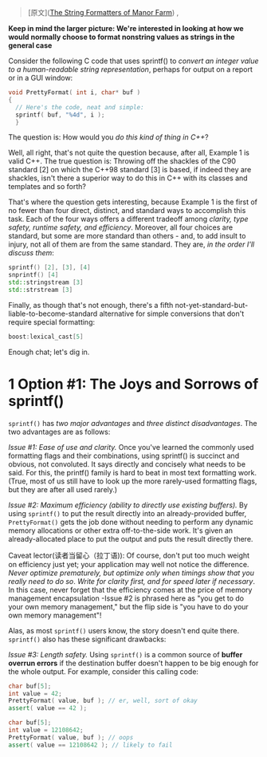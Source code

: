 > [原文]([The String Formatters of Manor Farm](http://www.gotw.ca/publications/mill19.htm)) , 


**Keep in mind the larger picture: We're interested in looking at how we would normally choose to format nonstring values as strings in the general case**

	

Consider the following C code that uses sprintf() to *convert an integer value to a human-readable string representation*, perhaps for output on a report or in a GUI window:

```c
void PrettyFormat( int i, char* buf )  
{  
  // Here's the code, neat and simple:  
  sprintf( buf, "%4d", i );
  }
```
The  question is: How would you *do this kind of thing in C++*?

Well, all right, that's not quite the question because, after all, Example 1 is valid C++. The true question is: Throwing off the shackles of the C90 standard [2] on which the C++98 standard [3] is based, if indeed they are shackles, isn't there a superior way to do this in C++ with its classes and templates and so forth?


That's where the question gets interesting, because Example 1 is the first of no fewer than four direct, distinct, and standard ways to accomplish this task. Each of the four ways offers a different tradeoff among *clarity, type safety, runtime safety, and efficiency*. Moreover, all four choices are standard, but some are more standard than others - and, to add insult to injury, not all of them are from the same standard. They are, *in the order I'll discuss them*:
``` C++
sprintf() [2], [3], [4]  
snprintf() [4]  
std::stringstream [3]  
std::strstream [3]
```

Finally, as though that's not enough, there's a fifth not-yet-standard-but-liable-to-become-standard alternative for simple conversions that don't require special formatting:
```c++
boost:lexical_cast[5]
```

Enough chat; let's dig in.

# 1 Option #1: The Joys and Sorrows of sprintf()


`sprintf()` has *two major advantages* and *three distinct disadvantages*. The two advantages are as follows:

_Issue #1: Ease of use and clarity._ Once you've learned the commonly used formatting flags and their combinations, using sprintf() is succinct and obvious, not convoluted. It says directly and concisely what needs to be said. For this, the printf() family is hard to beat in most text formatting work. (True, most of us still have to look up the more rarely-used formatting flags, but they are after all used rarely.)

_Issue #2: Maximum efficiency (ability to directly use existing buffers)._ By using `sprintf()` to put the result directly into an already-provided buffer, `PrettyFormat()` gets the job done without needing to perform any dynamic memory allocations or other extra off-to-the-side work. It's given an already-allocated place to put the output and puts the result directly there.


Caveat lector(读者当留心（拉丁语)): Of course, don't put too much weight on efficiency just yet; your application may well not notice the difference. *Never optimize prematurely, but optimize only when timings show that you really need to do so*. *Write for clarity first, and for speed later if necessary*. In this case, never forget that the efficiency comes at the price of memory management encapsulation -Issue #2 is phrased here as "you get to do your own memory management," but the flip side is "you have to do your own memory management"!


Alas, as most `sprintf()` users know, the story doesn't end quite there. `sprintf()` also has these significant drawbacks:

_Issue #3: Length safety._ Using `sprintf()` is a common source of **buffer overrun errors** if the destination buffer doesn't happen to be big enough for the whole output. For example, consider this calling code:
```c++
char buf[5];  
int value = 42;  
PrettyFormat( value, buf ); // er, well, sort of okay  
assert( value == 42 );

char buf[5];  
int value = 12108642;  
PrettyFormat( value, buf ); // oops  
assert( value == 12108642 ); // likely to fail
```